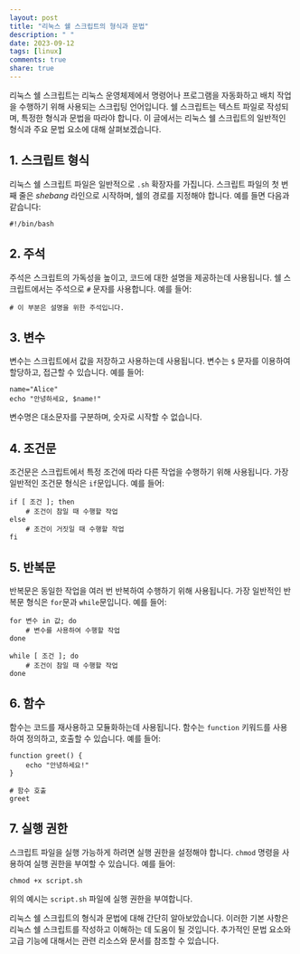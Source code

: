 ```yaml
---
layout: post
title: "리눅스 쉘 스크립트의 형식과 문법"
description: " "
date: 2023-09-12
tags: [linux]
comments: true
share: true
---
```


리눅스 쉘 스크립트는 리눅스 운영체제에서 명령어나 프로그램을 자동화하고 배치 작업을 수행하기 위해 사용되는 스크립팅 언어입니다. 쉘 스크립트는 텍스트 파일로 작성되며, 특정한 형식과 문법을 따라야 합니다. 이 글에서는 리눅스 쉘 스크립트의 일반적인 형식과 주요 문법 요소에 대해 살펴보겠습니다.

## 1. 스크립트 형식

리눅스 쉘 스크립트 파일은 일반적으로 `.sh` 확장자를 가집니다. 스크립트 파일의 첫 번째 줄은 *shebang* 라인으로 시작하며, 쉘의 경로를 지정해야 합니다. 예를 들면 다음과 같습니다:

```shell
#!/bin/bash
```

## 2. 주석

주석은 스크립트의 가독성을 높이고, 코드에 대한 설명을 제공하는데 사용됩니다. 쉘 스크립트에서는 주석으로 `#` 문자를 사용합니다. 예를 들어:

```shell
# 이 부분은 설명을 위한 주석입니다.
```

## 3. 변수

변수는 스크립트에서 값을 저장하고 사용하는데 사용됩니다. 변수는 `$` 문자를 이용하여 할당하고, 접근할 수 있습니다. 예를 들어:

```shell
name="Alice"
echo "안녕하세요, $name!"
```

변수명은 대소문자를 구분하며, 숫자로 시작할 수 없습니다.

## 4. 조건문

조건문은 스크립트에서 특정 조건에 따라 다른 작업을 수행하기 위해 사용됩니다. 가장 일반적인 조건문 형식은 `if`문입니다. 예를 들어:

```shell
if [ 조건 ]; then
    # 조건이 참일 때 수행할 작업
else
    # 조건이 거짓일 때 수행할 작업
fi
```

## 5. 반복문

반복문은 동일한 작업을 여러 번 반복하여 수행하기 위해 사용됩니다. 가장 일반적인 반복문 형식은 `for`문과 `while`문입니다. 예를 들어:

```shell
for 변수 in 값; do
    # 변수를 사용하여 수행할 작업
done

while [ 조건 ]; do
    # 조건이 참일 때 수행할 작업
done
```

## 6. 함수

함수는 코드를 재사용하고 모듈화하는데 사용됩니다. 함수는 `function` 키워드를 사용하여 정의하고, 호출할 수 있습니다. 예를 들어:

```shell
function greet() {
    echo "안녕하세요!"
}

# 함수 호출
greet
```

## 7. 실행 권한

스크립트 파일을 실행 가능하게 하려면 실행 권한을 설정해야 합니다. `chmod` 명령을 사용하여 실행 권한을 부여할 수 있습니다. 예를 들어:

```shell
chmod +x script.sh
```

위의 예시는 `script.sh` 파일에 실행 권한을 부여합니다.

리눅스 쉘 스크립트의 형식과 문법에 대해 간단히 알아보았습니다. 이러한 기본 사항은 리눅스 쉘 스크립트를 작성하고 이해하는 데 도움이 될 것입니다. 추가적인 문법 요소와 고급 기능에 대해서는 관련 리소스와 문서를 참조할 수 있습니다.